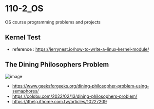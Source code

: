 # 110-2_OS
OS course programming problems and projects

## Kernel Test
* reference : https://jerrynest.io/how-to-write-a-linux-kernel-module/

## The Dining Philosophers Problem
![image](https://user-images.githubusercontent.com/80439835/164156117-fdf0d7f1-fb69-4f9d-a6c4-32e6b5fea782.png)
* https://www.geeksforgeeks.org/dining-philosopher-problem-using-semaphores/
* https://colobu.com/2022/02/13/dining-philosophers-problem/
* https://ithelp.ithome.com.tw/articles/10227209
